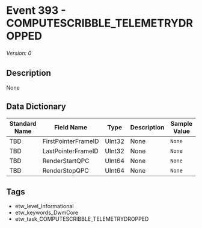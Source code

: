 # Event 393 - COMPUTESCRIBBLE_TELEMETRYDROPPED
###### Version: 0

## Description
None

## Data Dictionary
|Standard Name|Field Name|Type|Description|Sample Value|
|---|---|---|---|---|
|TBD|FirstPointerFrameID|UInt32|None|`None`|
|TBD|LastPointerFrameID|UInt32|None|`None`|
|TBD|RenderStartQPC|UInt64|None|`None`|
|TBD|RenderStopQPC|UInt64|None|`None`|

## Tags
* etw_level_Informational
* etw_keywords_DwmCore
* etw_task_COMPUTESCRIBBLE_TELEMETRYDROPPED
